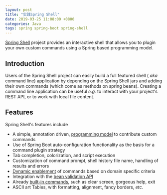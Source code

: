 ```yaml
---
layout: post
title: "实践Spring Shell"
date: 2019-03-25 11:08:00 +0800
categories: Java
tags: spring spring-boot spring-shell
---
```


[Spring Shell](https://projects.spring.io/spring-shell/) project provides an interactive shell that allows you to plugin your own custom commands using a Spring based programming model.

## Introduction

Users of the Spring Shell project can easily build a full featured shell ( *aka* command line) application by depending on the Spring Shell jars and adding their own commands (which come as methods on spring beans). Creating a command line application can be useful *e.g.* to interact with your project's REST API, or to work with local file content.

## Features

Spring Shell's features include

- A simple, annotation driven, [programming model](https://docs.spring.io/spring-shell/docs/current-SNAPSHOT/reference/htmlsingle/#_writing_your_own_commands) to contribute custom commands
- Use of Spring Boot auto-configuration functionality as the basis for a command plugin strategy
- Tab completion, colorization, and script execution
- Customization of command prompt, shell history file name, handling of results and errors
- [Dynamic enablement](https://docs.spring.io/spring-shell/docs/current-SNAPSHOT/reference/htmlsingle/#dynamic-command-availability) of commands based on domain specific criteria
- Integration with the [bean validation API](https://docs.spring.io/spring-shell/docs/current-SNAPSHOT/reference/htmlsingle/#_validating_command_arguments)
- Already [built-in commands](https://docs.spring.io/spring-shell/docs/current-SNAPSHOT/reference/htmlsingle/#built-in-commands), such as clear screen, gorgeous help, exit
- ASCII art Tables, with formatting, alignment, fancy borders, *etc.*